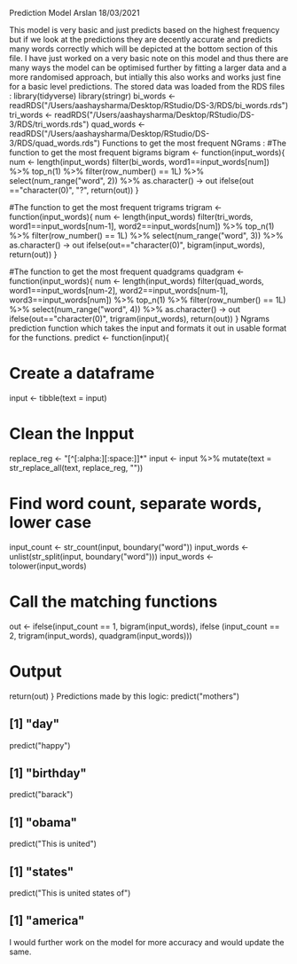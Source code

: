 Prediction Model
Arslan
18/03/2021

This model is very basic and just predicts based on the highest frequency but if we look at the predictions they are decently accurate and predicts many words correctly which will be depicted at the bottom section of this file.
I have just worked on a very basic note on this model and thus there are many ways the model can be optimised further by fitting a larger data and a more randomised approach, but intially this also works and works just fine for a basic level predictions.
The stored data was loaded from the RDS files :
library(tidyverse)
library(stringr)
bi_words <- readRDS("/Users/aashaysharma/Desktop/RStudio/DS-3/RDS/bi_words.rds")
tri_words <- readRDS("/Users/aashaysharma/Desktop/RStudio/DS-3/RDS/tri_words.rds")
quad_words <- readRDS("/Users/aashaysharma/Desktop/RStudio/DS-3/RDS/quad_words.rds")
Functions to get the most frequent NGrams :
#The function to get the most frequent bigrams
bigram <- function(input_words){
  num <- length(input_words)
  filter(bi_words, 
         word1==input_words[num]) %>% 
    top_n(1) %>%
    filter(row_number() == 1L) %>%
    select(num_range("word", 2)) %>%
    as.character() -> out
  ifelse(out =="character(0)", "?", return(out))
}

#The function to get the most frequent trigrams
trigram <- function(input_words){
  num <- length(input_words)
  filter(tri_words, 
         word1==input_words[num-1], 
         word2==input_words[num])  %>% 
    top_n(1) %>%
    filter(row_number() == 1L) %>%
    select(num_range("word", 3)) %>%
    as.character() -> out
  ifelse(out=="character(0)", bigram(input_words), return(out))
}

#The function to get the most frequent quadgrams
quadgram <- function(input_words){
  num <- length(input_words)
  filter(quad_words, 
         word1==input_words[num-2], 
         word2==input_words[num-1], 
         word3==input_words[num])  %>% 
    top_n(1) %>%
    filter(row_number() == 1L) %>%
    select(num_range("word", 4)) %>%
    as.character() -> out
  ifelse(out=="character(0)", trigram(input_words), return(out))
}
Ngrams prediction function which takes the input and formats it out in usable format for the functions.
predict <- function(input){
  # Create a dataframe
  input <- tibble(text = input)
  # Clean the Inpput
  replace_reg <- "[^[:alpha:][:space:]]*"
  input <- input %>%
    mutate(text = str_replace_all(text, replace_reg, ""))
  # Find word count, separate words, lower case
  input_count <- str_count(input, boundary("word"))
  input_words <- unlist(str_split(input, boundary("word")))
  input_words <- tolower(input_words)
  # Call the matching functions
  out <- ifelse(input_count == 1, bigram(input_words), 
                ifelse (input_count == 2, trigram(input_words), quadgram(input_words)))
  # Output
  return(out)
}
Predictions made by this logic:
predict("mothers")
## [1] "day"
predict("happy")
## [1] "birthday"
predict("barack")
## [1] "obama"
predict("This is united")
## [1] "states"
predict("This is united states of")
## [1] "america"
I would further work on the model for more accuracy and would update the same.
